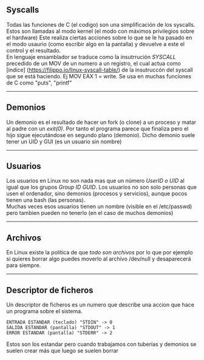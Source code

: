 
## Syscalls

Todas las funciones de C (el codigo) son una simplificación de los syscalls. Estos son llamadas al modo kernel (el modo con máximos privilegios sobre el hardware)
Este realiza ciertas acciones sobre lo que se le ha pasado en el modo usaurio (como escribir algo en la pantalla) y devuelve a este el control y el resultado.  
En lenguaje ensamblador se traduce como la insutrrución *SYSCALL* precedido de un MOV de un numero a un registro, el cual actua como [indice]
(https://filippo.io/linux-syscall-table/) de la insutruccón del
syscall que se está haciendo.
Ej MOV EAX 1 = write. Se usa en muchas funciones de C como "puts", "printf"


-------------------------------------------------

## Demonios

Un demonio es el resultado de hacer un fork (o clone) a un proceso y matar al padre con un *exit(0)*. Por tanto el programa parece que finaliza pero el hijo
sigue ejecutándose en segundo plano (demonio). Dicho demonio suele tener un UID y GUI (es un usuario sin nombre)

-------------------------------------------------

## Usuarios

Los usuarios en Linux no son nada mas que un número *UserID o UID* al igual que los grupos *Group ID GUID*. Los usuarios no son solo personas que usen el ordenador, sino
demonios (procesos y servicios), aunque pocos tienen una bash (las personas).  
Muchas veces esos usuarios tienen un nombre (visible en el /etc/passwd) pero tambien pueden no tenerlo (en el caso de muchos demonios)

-------------------------------------------------

## Archivos

En Linux existe la política de que *todo son archivos* por lo que por ejemplo si quieres borrar algo puedes moverlo al archivo /dev/null y desaparecerá para siempre.

-------------------------------------------------

## Descriptor de ficheros 

Un descriptor de ficheros es un numero que describe una accion que hace un programa sobre el sistema.
```
ENTRADA ESTANDAR (teclado) "STDIN" -> 0
SALIDA ESTANDAR (pantalla) "STDOUT" -> 1
ERROR ESTANDAR (pantalla) "STDERR" -> 2
```
Estos son los estandar pero cuando trabajamos con tuberías y demonios se suelen crear más que luego se suelen borrar

